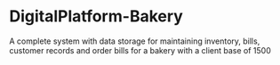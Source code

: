# DigitalPlatform-Bakery
A complete system with data storage for maintaining inventory, bills, customer records and order bills for a bakery with a client base of 1500
